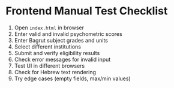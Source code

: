# Frontend Manual Test Checklist

1. Open `index.html` in browser
2. Enter valid and invalid psychometric scores
3. Enter Bagrut subject grades and units
4. Select different institutions
5. Submit and verify eligibility results
6. Check error messages for invalid input
7. Test UI in different browsers
8. Check for Hebrew text rendering
9. Try edge cases (empty fields, max/min values)

